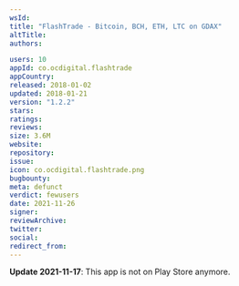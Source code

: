 ```yaml
---
wsId: 
title: "FlashTrade - Bitcoin, BCH, ETH, LTC on GDAX"
altTitle: 
authors:

users: 10
appId: co.ocdigital.flashtrade
appCountry: 
released: 2018-01-02
updated: 2018-01-21
version: "1.2.2"
stars: 
ratings: 
reviews: 
size: 3.6M
website: 
repository: 
issue: 
icon: co.ocdigital.flashtrade.png
bugbounty: 
meta: defunct
verdict: fewusers
date: 2021-11-26
signer: 
reviewArchive:
twitter: 
social:
redirect_from:
---
```


**Update 2021-11-17**: This app is not on Play Store anymore.

